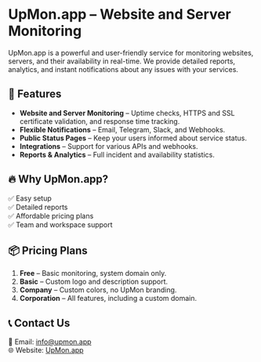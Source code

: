 # UpMon.app – Website and Server Monitoring

UpMon.app is a powerful and user-friendly service for monitoring websites, servers, and their availability in real-time. We provide detailed reports, analytics, and instant notifications about any issues with your services.

## 🚀 Features
- **Website and Server Monitoring** – Uptime checks, HTTPS and SSL certificate validation, and response time tracking.
- **Flexible Notifications** – Email, Telegram, Slack, and Webhooks.
- **Public Status Pages** – Keep your users informed about service status.
- **Integrations** – Support for various APIs and webhooks.
- **Reports & Analytics** – Full incident and availability statistics.

## 🔥 Why UpMon.app?
✅ Easy setup  
✅ Detailed reports  
✅ Affordable pricing plans  
✅ Team and workspace support  

## 📦 Pricing Plans
1. **Free** – Basic monitoring, system domain only.
2. **Basic** – Custom logo and description support.
3. **Company** – Custom colors, no UpMon branding.
4. **Corporation** – All features, including a custom domain.

## 📞 Contact Us
📧 Email: [info@upmon.app](mailto:info@upmon.app)  
🌐 Website: [UpMon.app](https://upmon.app)
